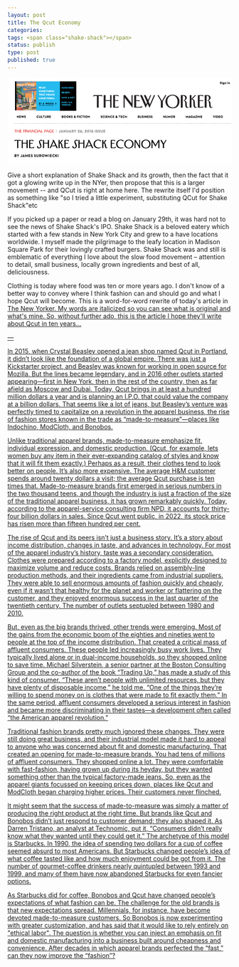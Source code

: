 ```yaml
---
layout: post
title: The Qcut Economy
categories:
tags: <span class="shake-shack"></span>
status: publish
type: post
published: true
---
```


<img src="/img/new-yorker-shake-shack-economy.png" alt="New Yorker masthead" />

Give a short explanation of Shake Shack and its growth, then the fact that it got a glowing write up in the NYer, then propose that this is a larger movement -- and QCut is right at home here.
The rewrite itself I'd position as something like "so I tried a little experiment, substituting QCut for Shake Shack"etc

 If you picked up a paper or read a blog on January 29th, it was hard not to see the news of Shake Shack's IPO. Shake Shack is a beloved eatery which started with a few stands in New York City and grew to a have locations worldwide. I myself made the pilgrimage to the leafy location in Madison Square Park for their lovingly crafted burgers. Shake Shack was and still is emblematic of everything I love about the slow food movement – attention to detail, small business, locally grown ingredients and best of all, deliciousness.
 
Clothing is today where food was ten or more years ago. I don't know of a better way to convey where I think fashion can and should go and what I hope Qcut will become.  This is a word-for-word rewrite of today's article in <a href="http://www.newyorker.com/magazine/2015/01/26/shake-shack-economy">The New Yorker. My words are italicized so you can see what is original and what's mine. So, without further ado, this is the article I hope they'll write about Qcut in ten years...
 
 ––
 
 In <span class="shake-shack">2015</span>, when <span class="shake-shack">Crystal Beasley</span> opened a <span class="shake-shack">jean</span> shop named <span class="shake-shack">Qcut</span> in <span class="shake-shack">Portland</span>, it didn’t look like the foundation of a global empire. There was just <span class="shake-shack">a Kickstarter project, and Beasley was known for working in open source for Mozilla</span>. But the lines became legendary, and in <span class="shake-shack">2016</span> other outlets started appearing—first in New York, then in the rest of the country, then as far afield as Moscow and Dubai. Today, <span class="shake-shack">Qcut</span> brings in at least a hundred million dollars a year and is planning an I.P.O. that could value the company at a billion dollars. That seems like a lot of jeans, but <span class="shake-shack">Beasley’s</span> venture was perfectly timed to capitalize on a revolution in the <span class="shake-shack">apparel</span> business, the rise of <span class="shake-shack">fashion</span> stores known in the trade as <span class="shake-shack">“made-to-measure”</span>—places like <span class="shake-shack">Indochino, ModCloth, and Bonobos</span>.

Unlike traditional <span class="shake-shack">apparel</span> brands, <span class="shake-shack">made-to-measure</span> emphasize <span class="shake-shack">fit, individual expression, and domestic production</span>. (<span class="shake-shack">Qcut</span>, for example, lets <span class="shake-shack">women buy any item in their ever-expanding catalog of styles and know that it will fit them exactly</span>.) Perhaps as a result, their <span class="shake-shack">clothes</span> tend to <span class="shake-shack">look better on people</span>. It’s also more expensive. The average <span class="shake-shack">H&M</span> customer spends around <span class="shake-shack">twenty</span> dollars a visit; the average <span class="shake-shack">Qcut</span> purchase is <span class="shake-shack">ten</span> times that. <span class="shake-shack">Made-to-measure brands</span> first emerged in serious numbers in the <span class="shake-shack">two thousand teens</span>, and though the industry is just a fraction of the size of the traditional <span class="shake-shack">apparel</span> business, it has grown remarkably quickly. Today, according to the <span class="shake-shack">apparel</span>-service consulting firm <span class="shake-shack">NPD</span>, it accounts for thirty-four billion dollars in sales. Since <span class="shake-shack">Qcut</span> went public, in <span class="shake-shack">2022</span>, its stock price has risen more than fifteen hundred per cent.


The rise of <span class="shake-shack">Qcut</span> and its peers isn’t just a business story. It’s a story about income distribution, changes in taste, and advances in technology. For most of the <span class="shake-shack">apparel</span> industry’s history, taste was a secondary consideration. <span class="shake-shack">Clothes</span> were prepared according to a factory model, explicitly designed to maximize volume and reduce costs. <span class="shake-shack">Brands</span> relied on assembly-line production methods, and their ingredients came from industrial suppliers. They were able to <span class="shake-shack">sell</span> enormous amounts of <span class="shake-shack">fashion</span> quickly and cheaply, even if it wasn’t that healthy <span class="shake-shack">for the planet and worker</span> or <span class="shake-shack">flattering on the customer</span>, and they enjoyed enormous success in the last quarter of the twentieth century. The number of outlets septupled between <span class="shake-shack">1980 and 2010</span>.

But, even as the big <span class="shake-shack">brands</span> thrived, other trends were emerging. Most of the gains from the economic boom of the eighties and nineties went to people at the top of the income distribution. That created a critical mass of affluent consumers. These people led increasingly busy work lives. They typically lived alone or in dual-income households, so they <span class="shake-shack">shopped online  to save time</span>. Michael Silverstein, a senior partner at the Boston Consulting Group and the co-author of the book “Trading Up,” has made a study of this kind of consumer. “These aren’t people with unlimited resources, but they have plenty of disposable income,” he told me. “One of the things they’re willing to spend money on is clothes <span class="shake-shack">that were made to fit exactly them</span>.” In the same period, affluent consumers developed a serious interest in fashion and became more discriminating in their tastes—a development often called “the American <span class="shake-shack">apparel</span> revolution.” 

Traditional <span class="shake-shack">fashion brands</span> pretty much ignored these changes. They were still doing great business, and their industrial model made it hard to appeal to anyone who was concerned about <span class="shake-shack">fit and domestic manufacturing</span>. That created an opening for <span class="shake-shack">made-to-measure brands</span>. You had tens of millions of affluent consumers. They <span class="shake-shack">shopped online</span> a lot. They were comfortable with fast<span class="shake-shack">-fashion</span>, having grown up during its heyday, but they wanted something other than the typical factory-made <span class="shake-shack">jeans</span>. So, even as the apparel giants focussed on keeping prices down, places like <span class="shake-shack">Qcut</span> and <span class="shake-shack">ModCloth</span> began charging higher prices. Their customers never flinched.

It might seem that the success of <span class="shake-shack">made-to-measure</span> was simply a matter of producing the right product at the right time. But brands like <span class="shake-shack">Qcut</span> and <span class="shake-shack">Bonobos</span> didn’t just respond to customer demand; they also shaped it. As Darren Tristano, an analyst at Technomic, put it, “Consumers didn’t really know what they wanted until they could get it.” The archetype of this model is Starbucks. In 1990, the idea of spending two dollars for a cup of coffee seemed absurd to most Americans. But Starbucks changed people’s idea of what coffee tasted like and how much enjoyment could be got from it. The number of gourmet-coffee drinkers nearly quintupled between 1993 and 1999, and many of them have now abandoned Starbucks for even fancier options.

As Starbucks did for coffee, <span class="shake-shack">Bonobos</span> and <span class="shake-shack">Qcut</span> have changed people’s expectations of what <span class="shake-shack">fashion</span> can be. The challenge for the old <span class="shake-shack">brands</span> is that new expectations spread. Millennials, for instance, have become devoted <span class="shake-shack">made-to-measure</span> customers. So <span class="shake-shack">Bonobos</span> is now experimenting with greater customization, and has said that it would like to rely entirely on "<span class="shake-shack">ethical labor</span>". The question is whether you can inject an emphasis on <span class="shake-shack">fit</span> and <span class="shake-shack">domestic manufacturing</span> into a business built around cheapness and convenience. After decades in which apparel <span class="shake-shack">brands</span> perfected the “fast,” can they now improve the “fashion”? 